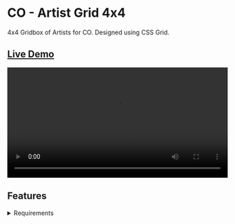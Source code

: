 # CO - Artist Grid 4x4
4x4 Gridbox of Artists for CO. Designed using CSS Grid.

## <a href="https://daryldelrosario.github.io/co-artist-grid">Live Demo</a>   
<kbd>
    <video width="100%" controls>
        <source src="co-grid-artist-ldrx.mp4" type="video/mp4">
        Your browser does not support the video tag.
    <video>
</kbd>

## Features

<details>
    <summary>Requirements</summary>

- [ ]
- [ ]

#### Challenge Extension
- [ ]
</details>
